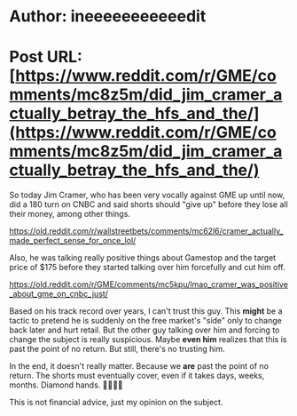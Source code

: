 # Author: ineeeeeeeeeeedit
# Post URL: [https://www.reddit.com/r/GME/comments/mc8z5m/did_jim_cramer_actually_betray_the_hfs_and_the/](https://www.reddit.com/r/GME/comments/mc8z5m/did_jim_cramer_actually_betray_the_hfs_and_the/)


So today Jim Cramer, who has been very vocally against GME up until now, did a 180 turn on CNBC and said shorts should "give up" before they lose all their money, among other things.   

https://old.reddit.com/r/wallstreetbets/comments/mc62l6/cramer_actually_made_perfect_sense_for_once_lol/  

Also, he was talking really positive things about Gamestop and the target price of $175 before they started talking over him forcefully and cut him off.  

https://old.reddit.com/r/GME/comments/mc5kpu/lmao_cramer_was_positive_about_gme_on_cnbc_just/  

Based on his track record over years, I can't trust this guy. This **might** be a tactic to pretend he is suddenly on the free market's "side" only to change back later and hurt retail. But the other guy talking over him and forcing to change the subject is really suspicious. Maybe **even him** realizes that this is past the point of no return. But still, there's no trusting him.  

In the end, it doesn't really matter. Because we **are** past the point of no return. The shorts must eventually cover, even if it takes days, weeks, months. Diamond hands. 💎🙌🚀🍌

This is not financial advice, just my opinion on the subject.